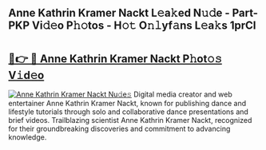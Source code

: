 ## Anne Kathrin Kramer Nackt L𝚎a𝚔ed N𝚞𝚍e - Part-PKP Vi𝚍𝚎o P𝚑𝚘tos - H𝚘𝚝 O𝚗𝚕yf𝚊ns L𝚎a𝚔s 1prCI

# <h2><a href="http://kf3dip.oniu.top/?m=Anne+Kathrin+Kramer+Nackt">🔗👉 🔴 Anne Kathrin Kramer Nackt P𝚑ot𝚘𝚜 V𝚒d𝚎o</a></h2>

[![Anne Kathrin Kramer Nackt Nu𝚍e𝚜](https://i.imgur.com/0qMVB7G.gif)](http://kf3dip.oniu.top/?m=Anne+Kathrin+Kramer+Nackt)
Digital media creator and web entertainer Anne Kathrin Kramer Nackt, known for publishing dance and lifestyle tutorials through solo and collaborative dance presentations and brief videos. Trailblazing scientist Anne Kathrin Kramer Nackt, recognized for their groundbreaking discoveries and commitment to advancing knowledge.  
